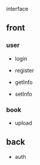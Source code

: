 interface

## front

### user

- login

- register

- getInfo

- setInfo

### book

- upload

## back


- auth